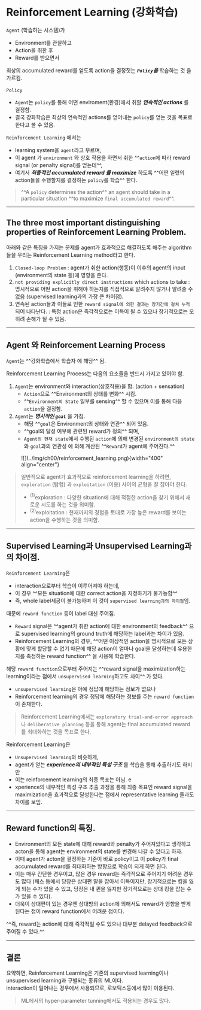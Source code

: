 # Reinforcement Learning (강화학습)

`Agent` (학습하는 시스템)가   

* Environment를 관찰하고  
* Action을 취한 후  
* Reward를 받으면서  

최상의 accumulated reward를 얻도록 action을 결정짓는 ***`Policy`을*** 학습하는 것 을 가르킴.

`Policy` 

* `Agent`는 `policy`를 통해 어떤 enviroment(환경)에서 취할 ***연속적인 actions*** 를 결정함. 
* 결국 강화학습은 최상의 연속적인 actions를 얻어내는 `policy`를 얻는 것을 목표로 한다고 볼 수 있음.

`Reinforcement Learning` 에서는 

* learning system을 `agent`라고 부르며, 
* 이 agent 가 `environment` 와 상호 작용을 하면서 취한 ^^`action`에 따라 reward signal (or penalty signal)를 얻는데^^, 
* 여기서 ***최종적인 accumulated reward 를 maximize*** 하도록 ^^어떤 일련의 action들을 수행할지를 결정하는 `policy`를 학습^^ 한다.

> ^^A `policy` determines the action^^ an agent should take in a particular situation ^^to maximize `final accumulated reward`^^.

---

## The three most important distinguishing properties of Reinforcement Learning Problem.

아래와 같은 특징을 가지는 문제를 agent가 효과적으로 해결하도록 해주는 algorithm들을 우리는 Reinforcement Learning method라고 한다.

1. `Closed-loop Problem` : agent가 취한 action(행동)이 이후의 agent의 input (environment의 state 등)에 영향을 준다. 
2. `not providing explicitly direct instructions` which actions to take : 명시적으로 어떤 action을 취해야 하는지를 직접적으로 알려주지 않거나 알려줄 수 없음 (supervised learning과의 가장 큰 차이점).
3. 연속된 action들과 이들로 인한 `reward signal에 의한 결과는 장기간에 걸쳐 누적` 되어 나타난다. : 특정 action은 즉각적으로는 이득이 될 수 있으나 장기적으로는 오히려 손해가 될 수 있음.

---

## Agent 와 Reinforcement Learning Process

`Agent`는 ^^강화학습에서 학습자 에 해당^^ 됨.

Reinforcement Learning Process는 다음의 요소들을 반드시 가지고 있어야 함.

1. `Agent`는 environment와 interaction(상호작용)을 함. (action + sensation)
    - `Action`으로 ^^Environment의 상태를 변화^^ 시킴.
    - ^^`Environment의 State` 일부를 sensing^^ 할 수 있으며 이를 통해 다음 `action`을 결정함.
2. `Agent`는 ***명시적인 `goal`*** 을 가짐. 
    - 해당 ^^`goal`은 Environment의 상태와 연관^^ 되어 있음.
    - ^^goal의 달성 여부에 관련된 reward가 정의^^ 되며, 
    - `Agent의 현재 state`에서 수행된 `action`에 의해 변경된 `environment의 state`와 `goal`과의 연관성 에 의해 계산된 ^^`Reward`가 agent에 주어진다.^^

<figure markdown>
![](../img/ch00/reinforcement_learning.png){width="400" align="center"}
</figure>

> 일반적으로 agent가 효과적으로 reinforcement learning을 하려면, `exploration` (탐험) 과 `exploitation` (이용) 사이의 균형을 잘 잡아야 한다.  
>  
> * $^{(1)}$exploration : 다양한 situation에 대해 적절한 action을 찾기 위해서 새로운 시도를 하는 것을 의미함.  
> * $^{(2)}$exploitation : 현재까지의 경험을 토대로 가장 높은 reward를 보이는 action을 수행하는 것을 의미함.

---

## Supervised Learning과 Unsupervised Learning과의 차이점.

`Reinforcement Learning`은 

* interaction으로부터 학습이 이루어져야 하는데, 
* 이 경우 ^^모든 situation에 대한 correct action을 지정하기가 불가능함^^ 
* 즉, whole label제공이 불가능하며 이 것이   `supervised learning과의 차이점`임.  

때문에 `reward function` 등이 label 대신 주어짐. 

* `Reward` signal은 ^^agent가 취한 action에 대한 environment의 feedback^^ 으로 supervised learning의 ground truth에 해당하는 label과는 차이가 있음.  
*  Reinforcement Learning의 경우, ^^어떤 이상적인 action을 명시적으로 모든 상황에 맞게 할당할 수 없기 때문에 해당 action이 얼마나 goal을 달성하는데 유용한지를 측정하는 reward function^^ 을 사용헤 학습한다.

해당 `reward function`으로부터 주어지는 ^^reward signal을 maximization하는 learning이라는 점에서 `unsupervised learning`하고도 차이^^ 가 있다.

* `unsupervised learning`은 아예 정답에 해당하는 정보가 없으나
* Reinforcement learning의 경우 정답에 해당하는 정보를 주는 `reward function`이 존재한다.

> Reinforcement Learning에서는 `exploratory trial-and-error approach` 나 `deliberative planning` 등을 통해 agent는 final accumulated reward를 최대화하는 것을 목표로 한다.

Reinforcement Learning은 

* `Unsupervised learning`와 비슷하게, 
* agent가 얻는 ***experience의 내부적인 특성 구조*** 를 학습을 통해 추출하기도 하지만 
* 이는 reinforcement learning의 최종 목표는 아님. e
* xperience의 내부적인 특성 구조 추출 과정을 통해 최종 목표인 reward signal을 maximization을 효과적으로 달성한다는 점에서 representative learning 들과도 차이를 보임.  

---

## Reward function의 특징.

* Environment의 모든 state에 대해 reward와 penalty가 주어져있다고 생각하고 acton을 통해 agent는 environment의 state를 변경해 나갈 수 있다고 하자. 
* 이때 agent가 acton을 결정하는 기준이 바로 policy이고 이 policy가 final accumulated reward를 최대화하는 방향으로 학습이 되게 하면 된다. 
* 이는 매우 간단한 경우이고, 많은 경우 reward는 즉각적으로 주어지기 어려운 경우도 많다 (체스 등에서 당장은 상대편 말을 잡아서 이득이지만, 장기적으로는 킹을 잃게 되는 수가 있을 수 있고, 당장은 내 퀸을 잃지만 장기적으로는 상대 킹을 잡는 수가 있을 수 있다).
* 더욱이 상대편이 있는 경우엔 상대방의 action에 의해서도 reward가 영향을 받게 된다는 점이 reward function에서 어려운 점이다. 

^^즉, reward는 action에 대해 즉각적일 수도 있으나 대부분 delayed feedback으로 주어질 수 있다.^^

---

## 결론

요약하면, Reinforcement Learning은 기존의 supervised learning이나 unsupervised learning과 구별되는 종류의 ML이다.  
interaction이 일어나는 경우에서 사용되므로, 로보틱스등에서 많이 이용된다. 

> ML에서의 hyper-parameter tunning에서도 적용되는 경우도 많다.


